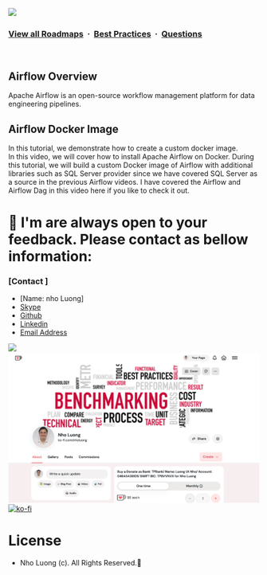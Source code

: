 ![](https://i.imgur.com/waxVImv.png)
### [View all Roadmaps](https://github.com/nholuongut/all-roadmaps) &nbsp;&middot;&nbsp; [Best Practices](https://github.com/nholuongut/all-roadmaps/blob/main/public/best-practices/) &nbsp;&middot;&nbsp; [Questions](https://www.linkedin.com/in/nholuong/)
<br/>

## Airflow Overview

Apache Airflow is an open-source workflow management platform for data engineering pipelines.

## Airflow Docker Image 
In this tutorial, we demonstrate how to create a custom docker image.  
In this video, we will cover how to install Apache Airflow on Docker. During this tutorial, we will build a custom Docker image of Airflow with
additional libraries such as SQL Server provider since we have covered SQL Server as a source in the previous Airflow videos. 
I have covered the Airflow and Airflow Dag in this video here if you like to check it out. 

# 🚀 I'm are always open to your feedback.  Please contact as bellow information:
### [Contact ]
* [Name: nho Luong]
* [Skype](luongutnho_skype)
* [Github](https://github.com/nholuongut/)
* [Linkedin](https://www.linkedin.com/in/nholuong/)
* [Email Address](luongutnho@hotmail.com)

![](https://i.imgur.com/waxVImv.png)
![](Donate.png)
[![ko-fi](https://ko-fi.com/img/githubbutton_sm.svg)](https://ko-fi.com/nholuong)

# License
* Nho Luong (c). All Rights Reserved.🌟